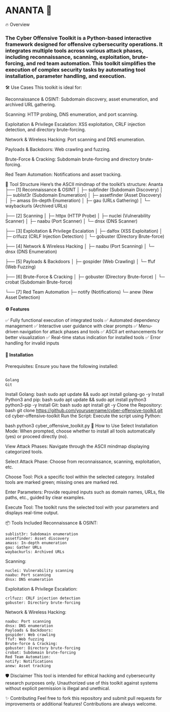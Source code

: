 # ANANTA 🚀
🔥 Overview
### The Cyber Offensive Toolkit is a Python-based interactive framework designed for offensive cybersecurity operations. It integrates multiple tools across various attack phases, including reconnaissance, scanning, exploitation, brute-forcing, and red team automation. This toolkit simplifies the execution of complex security tasks by automating tool installation, parameter handling, and execution.

🛠️ Use Cases
This toolkit is ideal for:

Reconnaissance & OSINT: Subdomain discovery, asset enumeration, and archived URL gathering.

Scanning: HTTP probing, DNS enumeration, and port scanning.

Exploitation & Privilege Escalation: XSS exploitation, CRLF injection detection, and directory brute-forcing.

Network & Wireless Hacking: Port scanning and DNS enumeration.

Payloads & Backdoors: Web crawling and fuzzing.

Brute-Force & Cracking: Subdomain brute-forcing and directory brute-forcing.

Red Team Automation: Notifications and asset tracking.

📂 Tool Structure
Here’s the ASCII mindmap of the toolkit’s structure:
Ananta
├── [1] Reconnaissance & OSINT
│   ├─ subfinder (Subdomain Discovery)
│   ├─ sublist3r (Subdomain Enumeration)
│   ├─ assetfinder (Asset Discovery)
│   ├─ amass (In-depth Enumeration)
│   ├─ gau (URLs Gathering)
│   └─ waybackurls (Archived URLs)

├── [2] Scanning
│   ├─ httpx (HTTP Probe)
│   ├─ nuclei (Vulnerability Scanner)
│   ├─ naabu (Port Scanner)
│   └─ dnsx (DNS Scanner)

├── [3] Exploitation & Privilege Escalation
│   ├─ dalfox (XSS Exploitation)
│   ├─ crlfuzz (CRLF Injection Detection)
│   └─ gobuster (Directory Brute-force)

├── [4] Network & Wireless Hacking
│   ├─ naabu (Port Scanning)
│   └─ dnsx (DNS Enumeration)

├── [5] Payloads & Backdoors
│   ├─ gospider (Web Crawling)
│   └─ ffuf (Web Fuzzing)

├── [6] Brute-Force & Cracking
│   ├─ gobuster (Directory Brute-force)
│   └─ crobat (Subdomain Brute-force)

└── [7] Red Team Automation
    ├─ notify (Notifications)
    └─ anew (New Asset Detection)
    
#### ⚙️ Features
✅ Fully functional execution of integrated tools
✅ Automated dependency management
✅ Interactive user guidance with clear prompts
✅ Menu-driven navigation for attack phases and tools
✅ ASCII art enhancements for better visualization
✅ Real-time status indication for installed tools
✅ Error handling for invalid inputs

#### 🚀 Installation
Prerequisites:
Ensure you have the following installed:

```Python 3.x  

Golang
Git 
```
Install Golang:
bash
sudo apt update && sudo apt install golang-go -y
Install Python3 and pip:
bash
sudo apt update && sudo apt install python3 python3-pip -y
Install Git:
bash
sudo apt install git -y
Clone the Repository:
bash
git clone https://github.com/yourusername/cyber-offensive-toolkit.git
cd cyber-offensive-toolkit 
Run the Script:
Execute the script using Python:

bash
python3 cyber_offensive_toolkit.py
🌟 How to Use
Select Installation Mode: When prompted, choose whether to install all tools automatically (yes) or proceed directly (no).

View Attack Phases: Navigate through the ASCII mindmap displaying categorized tools.

Select Attack Phase: Choose from reconnaissance, scanning, exploitation, etc.

Choose Tool: Pick a specific tool within the selected category. Installed tools are marked green; missing ones are marked red.

Enter Parameters: Provide required inputs such as domain names, URLs, file paths, etc., guided by clear examples.

Execute Tool: The toolkit runs the selected tool with your parameters and displays real-time output.

📦 Tools Included
Reconnaissance & OSINT:
```subfinder: Subdomain discovery
sublist3r: Subdomain enumeration
assetfinder: Asset discovery
amass: In-depth enumeration
gau: Gather URLs
waybackurls: Archived URLs
```
Scanning:
```httpx: HTTP probing
nuclei: Vulnerability scanning
naabu: Port scanning
dnsx: DNS enumeration
```
Exploitation & Privilege Escalation:
```dalfox: XSS exploitation
crlfuzz: CRLF injection detection
gobuster: Directory brute-forcing
```
Network & Wireless Hacking:
```
naabu: Port scanning
dnsx: DNS enumeration
Payloads & Backdoors:
gospider: Web crawling
ffuf: Web fuzzing
Brute-force & Cracking:
gobuster: Directory brute-forcing
crobat: Subdomain brute-forcing
Red Team Automation:
notify: Notifications
anew: Asset tracking
```
🛡️ Disclaimer
This tool is intended for ethical hacking and cybersecurity research purposes only. Unauthorized use of this toolkit against systems without explicit permission is illegal and unethical.

✨ Contributing
Feel free to fork this repository and submit pull requests for improvements or additional features! Contributions are always welcome.
